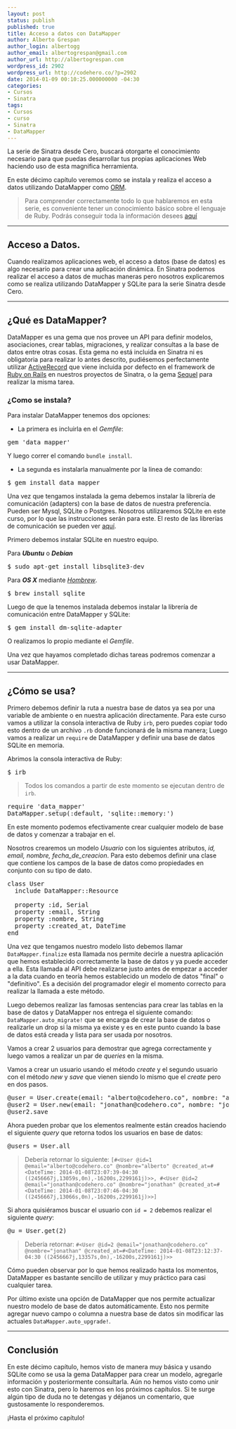 ```yaml
---
layout: post
status: publish
published: true
title: Acceso a datos con DataMapper
author: Alberto Grespan
author_login: albertogg
author_email: albertogrespan@gmail.com
author_url: http://albertogrespan.com
wordpress_id: 2902
wordpress_url: http://codehero.co/?p=2902
date: 2014-01-09 00:10:25.000000000 -04:30
categories:
- Cursos
- Sinatra
tags:
- Cursos
- curso
- Sinatra
- DataMapper
---
```

<p>La serie de Sinatra desde Cero, buscará otorgarte el conocimiento necesario para que puedas desarrollar tus propias aplicaciones Web haciendo uso de esta magnifica herramienta.</p>

<p>En este décimo capítulo veremos como se instala y realiza el acceso a datos utilizando DataMapper como <a href="http://es.wikipedia.org/wiki/Mapeo_objeto-relacional">ORM</a>.</p>

<blockquote>
  <p>Para comprender correctamente todo lo que hablaremos en esta serie, es conveniente tener un conocimiento básico sobre el lenguaje de Ruby. Podrás conseguir toda la información desees <a href="http://codehero.co/category/tutoriales/ruby/">aquí</a></p>
</blockquote>

<hr />

<h2>Acceso a Datos.</h2>

<p>Cuando realizamos aplicaciones web, el acceso a datos (base de datos) es algo necesario para crear una aplicación dinámica. En Sinatra podemos realizar el acceso a datos de muchas maneras pero nosotros explicaremos como se realiza utilizando DataMapper y SQLite para la serie Sinatra desde Cero.</p>

<hr />

<h2>¿Qué es DataMapper?</h2>

<p>DataMapper es una gema que nos provee un API para definir modelos, asociaciones, crear tablas, migraciones, y realizar consultas a la base de datos entre otras cosas. Esta gema no está incluida en Sinatra ni es obligatoria para realizar lo antes descrito, pudiésemos perfectamente utilizar <a href="http://codehero.co/activerecord-parte-1/">ActiveRecord</a> que viene incluida por defecto en el framework de <a href="http://codehero.co/series/ruby-on-rails-desde-cero/">Ruby on Rails</a> en nuestros proyectos de Sinatra, o la gema <a href="https://github.com/jeremyevans/sequel">Sequel</a> para realizar la misma tarea.</p>

<h3>¿Como se instala?</h3>

<p>Para instalar DataMapper tenemos dos opciones:</p>

<ul>
<li>La primera es incluirla en el <em>Gemfile</em>:</li>
</ul>

<pre>gem 'data_mapper'
</pre>

<p>Y luego correr el comando <code>bundle install</code>.</p>

<ul>
<li>La segunda es instalarla manualmente por la linea de comando:</li>
</ul>

<pre>$ gem install data_mapper
</pre>

<p>Una vez que tengamos instalada la gema debemos instalar la librería de comunicación (adapters) con la base de datos de nuestra preferencia. Pueden ser Mysql, SQLite o Postgres. Nosotros utilizaremos SQLite en este curso, por lo que las instrucciones serán para este. El resto de las librerías de comunicación se pueden ver <a href="http://datamapper.org/getting-started.html">aquí</a>.</p>

<p>Primero debemos instalar SQLite en nuestro equipo.</p>

<p>Para <strong><em>Ubuntu</em></strong> o <strong><em>Debian</em></strong></p>

<pre>$ sudo apt-get install libsqlite3-dev
</pre>

<p>Para <strong><em>OS X</em></strong> mediante <em><a href="http://codehero.co/como-lo-hago-instalar-homebrew/">Hombrew</a></em>.</p>

<pre>$ brew install sqlite
</pre>

<p>Luego de que la tenemos instalada debemos instalar la librería de comunicación entre DataMapper y SQLite:</p>

<pre>$ gem install dm-sqlite-adapter
</pre>

<p>O realizamos lo propio mediante el <em>Gemfile</em>.</p>

<p>Una vez que hayamos completado dichas tareas podremos comenzar a usar DataMapper.</p>

<hr />

<h2>¿Cómo se usa?</h2>

<p>Primero debemos definir la ruta a nuestra base de datos ya sea por una variable de ambiente o en nuestra aplicación directamente. Para este curso vamos a utilizar la consola interactiva de Ruby <code>irb</code>, pero puedes copiar todo esto dentro de un archivo <code>.rb</code> donde funcionará de la misma manera; Luego vamos a realizar un <code>require</code> de DataMapper y definir una base de datos SQLite en memoria.</p>

<p>Abrimos la consola interactiva de Ruby:</p>

<pre>$ irb
</pre>

<blockquote>
  <p>Todos los comandos a partir de este momento se ejecutan dentro de <code>irb</code>.</p>
</blockquote>

<pre>require 'data_mapper'
DataMapper.setup(:default, 'sqlite::memory:')
</pre>

<p>En este momento podemos efectivamente crear cualquier modelo de base de datos y comenzar a trabajar en el.</p>

<p>Nosotros crearemos un modelo <em>Usuario</em> con los siguientes atributos, <em>id, email, nombre, fecha_de_creacion</em>. Para esto debemos definir una clase que contiene los campos de la base de datos como propiedades en conjunto con su tipo de dato.</p>

<pre>class User
  include DataMapper::Resource

  property :id, Serial
  property :email, String
  property :nombre, String
  property :created_at, DateTime
end
</pre>

<p>Una vez que tengamos nuestro modelo listo debemos llamar <code>DataMapper.finalize</code> esta llamada nos permite decirle a nuestra aplicación que hemos establecido correctamente la base de datos y ya puede acceder a ella. Esta llamada al API debe realizarse justo antes de empezar a acceder a la data cuando en teoría hemos establecido un modelo de datos "final" o "definitivo". Es a decisión del programador elegir el momento correcto para realizar la llamada a este método.</p>

<p>Luego debemos realizar las famosas sentencias para crear las tablas en la base de datos y DataMapper nos entrega el siguiente comando: <code>DataMapper.auto_migrate!</code> que se encarga de crear la base de datos o realizarle un drop si la misma ya existe y es en este punto cuando la base de datos está creada y lista para ser usada por nosotros.</p>

<p>Vamos a crear 2 usuarios para demostrar que agrega correctamente y luego vamos a realizar un par de <em>queries</em> en la misma.</p>

<p>Vamos a crear un usuario usando el método <em>create</em> y el segundo usuario con el método <em>new</em> y <em>save</em> que vienen siendo lo mismo que el <em>create</em> pero en dos pasos.</p>

<pre>@user = User.create(email: "alberto@codehero.co", nombre: "alberto", created_at: Time.now)
@user2 = User.new(email: "jonathan@codehero.co", nombre: "jonathan", created_at: Time.now)
@user2.save
</pre>

<p>Ahora pueden probar que los elementos realmente están creados haciendo el siguiente <em>query</em> que retorna todos los usuarios en base de datos:</p>

<pre>@users = User.all
</pre>

<blockquote>
  <p>Debería retornar lo siguiente: <code>[#&lt;User @id=1 @email="alberto@codehero.co" @nombre="alberto" @created_at=#&lt;DateTime: 2014-01-08T23:07:39-04:30 ((2456667j,13059s,0n),-16200s,2299161j)&gt;&gt;, #&lt;User @id=2 @email="jonathan@codehero.co" @nombre="jonathan" @created_at=#&lt;DateTime: 2014-01-08T23:07:46-04:30 ((2456667j,13066s,0n),-16200s,2299161j)&gt;&gt;]</code></p>
</blockquote>

<p>Si ahora quisiéramos buscar el usuario con <code>id = 2</code> debemos realizar el siguiente <em>query</em>:</p>

<pre>@u = User.get(2)
</pre>

<blockquote>
  <p>Debería retornar: <code>#&lt;User @id=2 @email="jonathan@codehero.co" @nombre="jonathan" @created_at=#&lt;DateTime: 2014-01-08T23:12:37-04:30 ((2456667j,13357s,0n),-16200s,2299161j)&gt;&gt;</code></p>
</blockquote>

<p>Cómo pueden observar por lo que hemos realizado hasta los momentos, DataMapper es bastante sencillo de utilizar y muy práctico para casi cualquier tarea.</p>

<p>Por último existe una opción de DataMapper que nos permite actualizar nuestro modelo de base de datos automáticamente. Esto nos permite agregar nuevo campo o columna a nuestra base de datos sin modificar las actuales <code>DataMapper.auto_upgrade!</code>.</p>

<hr />

<h2>Conclusión</h2>

<p>En este décimo capítulo, hemos visto de manera muy básica y usando SQLite como se usa la gema DataMapper para crear un modelo, agregarle información y posteriormente consultarla. Aún no hemos visto como unir esto con Sinatra, pero lo haremos en los próximos capítulos. Si te surge algún tipo de duda no te detengas y déjanos un comentario, que gustosamente lo responderemos.</p>

<p>¡Hasta el próximo capítulo!</p>
